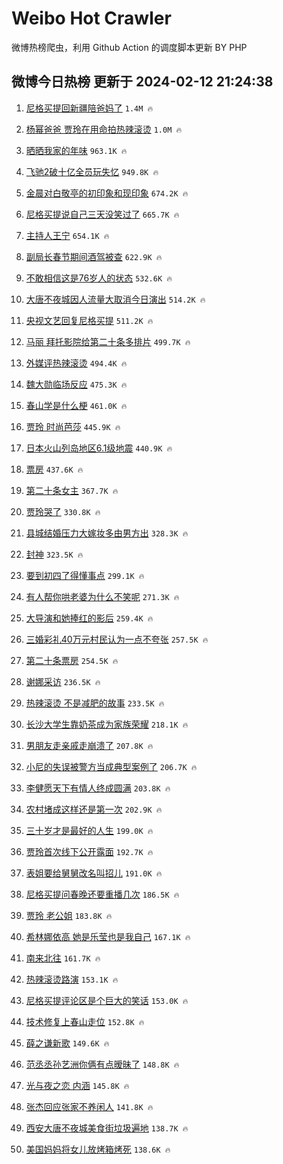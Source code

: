 # Weibo Hot Crawler 



微博热榜爬虫，利用 Github Action 的调度脚本更新 BY PHP 


## 微博今日热榜 更新于 2024-02-12 21:24:38 
1. [尼格买提回新疆陪爸妈了](https://s.weibo.com/weibo?q=%23%E5%B0%BC%E6%A0%BC%E4%B9%B0%E6%8F%90%E5%9B%9E%E6%96%B0%E7%96%86%E9%99%AA%E7%88%B8%E5%A6%88%E4%BA%86%23&t=31&band_rank=1&Refer=top) `1.4M 🔥` 

1. [杨幂爸爸 贾玲在用命拍热辣滚烫](https://s.weibo.com/weibo?q=%E6%9D%A8%E5%B9%82%E7%88%B8%E7%88%B8%20%E8%B4%BE%E7%8E%B2%E5%9C%A8%E7%94%A8%E5%91%BD%E6%8B%8D%E7%83%AD%E8%BE%A3%E6%BB%9A%E7%83%AB&t=31&band_rank=2&Refer=top) `1.0M 🔥` 

1. [晒晒我家的年味](https://s.weibo.com/weibo?q=%23%E6%99%92%E6%99%92%E6%88%91%E5%AE%B6%E7%9A%84%E5%B9%B4%E5%91%B3%23&t=31&band_rank=3&Refer=top) `963.1K 🔥` 

1. [飞驰2破十亿全员玩失忆](https://s.weibo.com/weibo?q=%23%E9%A3%9E%E9%A9%B02%E7%A0%B4%E5%8D%81%E4%BA%BF%E5%85%A8%E5%91%98%E7%8E%A9%E5%A4%B1%E5%BF%86%23&t=31&band_rank=4&Refer=top) `949.8K 🔥` 

1. [金晨对白敬亭的初印象和现印象](https://s.weibo.com/weibo?q=%23%E9%87%91%E6%99%A8%E5%AF%B9%E7%99%BD%E6%95%AC%E4%BA%AD%E7%9A%84%E5%88%9D%E5%8D%B0%E8%B1%A1%E5%92%8C%E7%8E%B0%E5%8D%B0%E8%B1%A1%23&t=31&band_rank=5&Refer=top) `674.2K 🔥` 

1. [尼格买提说自己三天没笑过了](https://s.weibo.com/weibo?q=%23%E5%B0%BC%E6%A0%BC%E4%B9%B0%E6%8F%90%E8%AF%B4%E8%87%AA%E5%B7%B1%E4%B8%89%E5%A4%A9%E6%B2%A1%E7%AC%91%E8%BF%87%E4%BA%86%23&t=31&band_rank=6&Refer=top) `665.7K 🔥` 

1. [主持人王宁](https://s.weibo.com/weibo?q=%23%E4%B8%BB%E6%8C%81%E4%BA%BA%E7%8E%8B%E5%AE%81%23&t=31&band_rank=7&Refer=top) `654.1K 🔥` 

1. [副局长春节期间酒驾被查](https://s.weibo.com/weibo?q=%23%E5%89%AF%E5%B1%80%E9%95%BF%E6%98%A5%E8%8A%82%E6%9C%9F%E9%97%B4%E9%85%92%E9%A9%BE%E8%A2%AB%E6%9F%A5%23&t=31&band_rank=8&Refer=top) `622.9K 🔥` 

1. [不敢相信这是76岁人的状态](https://s.weibo.com/weibo?q=%23%E4%B8%8D%E6%95%A2%E7%9B%B8%E4%BF%A1%E8%BF%99%E6%98%AF76%E5%B2%81%E4%BA%BA%E7%9A%84%E7%8A%B6%E6%80%81%23&t=31&band_rank=9&Refer=top) `532.6K 🔥` 

1. [大唐不夜城因人流量大取消今日演出](https://s.weibo.com/weibo?q=%23%E5%A4%A7%E5%94%90%E4%B8%8D%E5%A4%9C%E5%9F%8E%E5%9B%A0%E4%BA%BA%E6%B5%81%E9%87%8F%E5%A4%A7%E5%8F%96%E6%B6%88%E4%BB%8A%E6%97%A5%E6%BC%94%E5%87%BA%23&t=31&band_rank=10&Refer=top) `514.2K 🔥` 

1. [央视文艺回复尼格买提](https://s.weibo.com/weibo?q=%23%E5%A4%AE%E8%A7%86%E6%96%87%E8%89%BA%E5%9B%9E%E5%A4%8D%E5%B0%BC%E6%A0%BC%E4%B9%B0%E6%8F%90%23&t=31&band_rank=11&Refer=top) `511.2K 🔥` 

1. [马丽 拜托影院给第二十条多排片](https://s.weibo.com/weibo?q=%E9%A9%AC%E4%B8%BD%20%E6%8B%9C%E6%89%98%E5%BD%B1%E9%99%A2%E7%BB%99%E7%AC%AC%E4%BA%8C%E5%8D%81%E6%9D%A1%E5%A4%9A%E6%8E%92%E7%89%87&t=31&band_rank=12&Refer=top) `499.7K 🔥` 

1. [外媒评热辣滚烫](https://s.weibo.com/weibo?q=%23%E5%A4%96%E5%AA%92%E8%AF%84%E7%83%AD%E8%BE%A3%E6%BB%9A%E7%83%AB%23&t=31&band_rank=13&Refer=top) `494.4K 🔥` 

1. [魏大勋临场反应](https://s.weibo.com/weibo?q=%23%E9%AD%8F%E5%A4%A7%E5%8B%8B%E4%B8%B4%E5%9C%BA%E5%8F%8D%E5%BA%94%23&t=31&band_rank=14&Refer=top) `475.3K 🔥` 

1. [春山学是什么梗](https://s.weibo.com/weibo?q=%23%E6%98%A5%E5%B1%B1%E5%AD%A6%E6%98%AF%E4%BB%80%E4%B9%88%E6%A2%97%23&t=31&band_rank=15&Refer=top) `461.0K 🔥` 

1. [贾玲 时尚芭莎](https://s.weibo.com/weibo?q=%E8%B4%BE%E7%8E%B2%20%E6%97%B6%E5%B0%9A%E8%8A%AD%E8%8E%8E&t=31&band_rank=16&Refer=top) `445.9K 🔥` 

1. [日本火山列岛地区6.1级地震](https://s.weibo.com/weibo?q=%23%E6%97%A5%E6%9C%AC%E7%81%AB%E5%B1%B1%E5%88%97%E5%B2%9B%E5%9C%B0%E5%8C%BA6.1%E7%BA%A7%E5%9C%B0%E9%9C%87%23&t=31&band_rank=17&Refer=top) `440.9K 🔥` 

1. [票房](https://s.weibo.com/weibo?q=%E7%A5%A8%E6%88%BF&t=31&band_rank=18&Refer=top) `437.6K 🔥` 

1. [第二十条女主](https://s.weibo.com/weibo?q=%23%E7%AC%AC%E4%BA%8C%E5%8D%81%E6%9D%A1%E5%A5%B3%E4%B8%BB%23&t=31&band_rank=19&Refer=top) `367.7K 🔥` 

1. [贾玲哭了](https://s.weibo.com/weibo?q=%23%E8%B4%BE%E7%8E%B2%E5%93%AD%E4%BA%86%23&t=31&band_rank=20&Refer=top) `330.8K 🔥` 

1. [县城结婚压力大嫁妆多由男方出](https://s.weibo.com/weibo?q=%23%E5%8E%BF%E5%9F%8E%E7%BB%93%E5%A9%9A%E5%8E%8B%E5%8A%9B%E5%A4%A7%E5%AB%81%E5%A6%86%E5%A4%9A%E7%94%B1%E7%94%B7%E6%96%B9%E5%87%BA%23&t=31&band_rank=21&Refer=top) `328.3K 🔥` 

1. [封神](https://s.weibo.com/weibo?q=%E5%B0%81%E7%A5%9E&t=31&band_rank=22&Refer=top) `323.5K 🔥` 

1. [要到初四了得懂事点](https://s.weibo.com/weibo?q=%E8%A6%81%E5%88%B0%E5%88%9D%E5%9B%9B%E4%BA%86%E5%BE%97%E6%87%82%E4%BA%8B%E7%82%B9&t=31&band_rank=23&Refer=top) `299.1K 🔥` 

1. [有人帮你哄老婆为什么不笑呢](https://s.weibo.com/weibo?q=%E6%9C%89%E4%BA%BA%E5%B8%AE%E4%BD%A0%E5%93%84%E8%80%81%E5%A9%86%E4%B8%BA%E4%BB%80%E4%B9%88%E4%B8%8D%E7%AC%91%E5%91%A2&t=31&band_rank=24&Refer=top) `271.3K 🔥` 

1. [大导演和她捧红的影后](https://s.weibo.com/weibo?q=%23%E5%A4%A7%E5%AF%BC%E6%BC%94%E5%92%8C%E5%A5%B9%E6%8D%A7%E7%BA%A2%E7%9A%84%E5%BD%B1%E5%90%8E%23&t=31&band_rank=25&Refer=top) `259.4K 🔥` 

1. [三婚彩礼40万元村民认为一点不夸张](https://s.weibo.com/weibo?q=%23%E4%B8%89%E5%A9%9A%E5%BD%A9%E7%A4%BC40%E4%B8%87%E5%85%83%E6%9D%91%E6%B0%91%E8%AE%A4%E4%B8%BA%E4%B8%80%E7%82%B9%E4%B8%8D%E5%A4%B8%E5%BC%A0%23&t=31&band_rank=26&Refer=top) `257.5K 🔥` 

1. [第二十条票房](https://s.weibo.com/weibo?q=%E7%AC%AC%E4%BA%8C%E5%8D%81%E6%9D%A1%E7%A5%A8%E6%88%BF&t=31&band_rank=27&Refer=top) `254.5K 🔥` 

1. [谢娜采访](https://s.weibo.com/weibo?q=%E8%B0%A2%E5%A8%9C%E9%87%87%E8%AE%BF&t=31&band_rank=28&Refer=top) `236.5K 🔥` 

1. [热辣滚烫 不是减肥的故事](https://s.weibo.com/weibo?q=%E7%83%AD%E8%BE%A3%E6%BB%9A%E7%83%AB%20%E4%B8%8D%E6%98%AF%E5%87%8F%E8%82%A5%E7%9A%84%E6%95%85%E4%BA%8B&t=31&band_rank=29&Refer=top) `233.5K 🔥` 

1. [长沙大学生靠奶茶成为家族荣耀](https://s.weibo.com/weibo?q=%23%E9%95%BF%E6%B2%99%E5%A4%A7%E5%AD%A6%E7%94%9F%E9%9D%A0%E5%A5%B6%E8%8C%B6%E6%88%90%E4%B8%BA%E5%AE%B6%E6%97%8F%E8%8D%A3%E8%80%80%23&t=31&band_rank=30&Refer=top) `218.1K 🔥` 

1. [男朋友走亲戚走崩溃了](https://s.weibo.com/weibo?q=%23%E7%94%B7%E6%9C%8B%E5%8F%8B%E8%B5%B0%E4%BA%B2%E6%88%9A%E8%B5%B0%E5%B4%A9%E6%BA%83%E4%BA%86%23&t=31&band_rank=31&Refer=top) `207.8K 🔥` 

1. [小尼的失误被警方当成典型案例了](https://s.weibo.com/weibo?q=%23%E5%B0%8F%E5%B0%BC%E7%9A%84%E5%A4%B1%E8%AF%AF%E8%A2%AB%E8%AD%A6%E6%96%B9%E5%BD%93%E6%88%90%E5%85%B8%E5%9E%8B%E6%A1%88%E4%BE%8B%E4%BA%86%23&t=31&band_rank=32&Refer=top) `206.7K 🔥` 

1. [李健愿天下有情人终成圆满](https://s.weibo.com/weibo?q=%E6%9D%8E%E5%81%A5%E6%84%BF%E5%A4%A9%E4%B8%8B%E6%9C%89%E6%83%85%E4%BA%BA%E7%BB%88%E6%88%90%E5%9C%86%E6%BB%A1&t=31&band_rank=33&Refer=top) `203.8K 🔥` 

1. [农村堵成这样还是第一次](https://s.weibo.com/weibo?q=%23%E5%86%9C%E6%9D%91%E5%A0%B5%E6%88%90%E8%BF%99%E6%A0%B7%E8%BF%98%E6%98%AF%E7%AC%AC%E4%B8%80%E6%AC%A1%23&t=31&band_rank=34&Refer=top) `202.9K 🔥` 

1. [三十岁才是最好的人生](https://s.weibo.com/weibo?q=%23%E4%B8%89%E5%8D%81%E5%B2%81%E6%89%8D%E6%98%AF%E6%9C%80%E5%A5%BD%E7%9A%84%E4%BA%BA%E7%94%9F%23&t=31&band_rank=35&Refer=top) `199.0K 🔥` 

1. [贾玲首次线下公开露面](https://s.weibo.com/weibo?q=%23%E8%B4%BE%E7%8E%B2%E9%A6%96%E6%AC%A1%E7%BA%BF%E4%B8%8B%E5%85%AC%E5%BC%80%E9%9C%B2%E9%9D%A2%23&t=31&band_rank=36&Refer=top) `192.7K 🔥` 

1. [表姐要给舅舅改名叫招儿](https://s.weibo.com/weibo?q=%E8%A1%A8%E5%A7%90%E8%A6%81%E7%BB%99%E8%88%85%E8%88%85%E6%94%B9%E5%90%8D%E5%8F%AB%E6%8B%9B%E5%84%BF&t=31&band_rank=37&Refer=top) `191.0K 🔥` 

1. [尼格买提问春晚还要重播几次](https://s.weibo.com/weibo?q=%23%E5%B0%BC%E6%A0%BC%E4%B9%B0%E6%8F%90%E9%97%AE%E6%98%A5%E6%99%9A%E8%BF%98%E8%A6%81%E9%87%8D%E6%92%AD%E5%87%A0%E6%AC%A1%23&t=31&band_rank=38&Refer=top) `186.5K 🔥` 

1. [贾玲 老公姐](https://s.weibo.com/weibo?q=%E8%B4%BE%E7%8E%B2%20%E8%80%81%E5%85%AC%E5%A7%90&t=31&band_rank=39&Refer=top) `183.8K 🔥` 

1. [希林娜依高 她是乐莹也是我自己](https://s.weibo.com/weibo?q=%E5%B8%8C%E6%9E%97%E5%A8%9C%E4%BE%9D%E9%AB%98%20%E5%A5%B9%E6%98%AF%E4%B9%90%E8%8E%B9%E4%B9%9F%E6%98%AF%E6%88%91%E8%87%AA%E5%B7%B1&t=31&band_rank=40&Refer=top) `167.1K 🔥` 

1. [南来北往](https://s.weibo.com/weibo?q=%E5%8D%97%E6%9D%A5%E5%8C%97%E5%BE%80&t=31&band_rank=41&Refer=top) `161.7K 🔥` 

1. [热辣滚烫路演](https://s.weibo.com/weibo?q=%E7%83%AD%E8%BE%A3%E6%BB%9A%E7%83%AB%E8%B7%AF%E6%BC%94&t=31&band_rank=42&Refer=top) `153.1K 🔥` 

1. [尼格买提评论区是个巨大的笑话](https://s.weibo.com/weibo?q=%23%E5%B0%BC%E6%A0%BC%E4%B9%B0%E6%8F%90%E8%AF%84%E8%AE%BA%E5%8C%BA%E6%98%AF%E4%B8%AA%E5%B7%A8%E5%A4%A7%E7%9A%84%E7%AC%91%E8%AF%9D%23&t=31&band_rank=43&Refer=top) `153.0K 🔥` 

1. [技术修复上春山走位](https://s.weibo.com/weibo?q=%E6%8A%80%E6%9C%AF%E4%BF%AE%E5%A4%8D%E4%B8%8A%E6%98%A5%E5%B1%B1%E8%B5%B0%E4%BD%8D&t=31&band_rank=44&Refer=top) `152.8K 🔥` 

1. [薛之谦新歌](https://s.weibo.com/weibo?q=%E8%96%9B%E4%B9%8B%E8%B0%A6%E6%96%B0%E6%AD%8C&t=31&band_rank=45&Refer=top) `149.6K 🔥` 

1. [范丞丞孙艺洲你俩有点暧昧了](https://s.weibo.com/weibo?q=%23%E8%8C%83%E4%B8%9E%E4%B8%9E%E5%AD%99%E8%89%BA%E6%B4%B2%E4%BD%A0%E4%BF%A9%E6%9C%89%E7%82%B9%E6%9A%A7%E6%98%A7%E4%BA%86%23&t=31&band_rank=46&Refer=top) `148.8K 🔥` 

1. [光与夜之恋 内涵](https://s.weibo.com/weibo?q=%E5%85%89%E4%B8%8E%E5%A4%9C%E4%B9%8B%E6%81%8B%20%E5%86%85%E6%B6%B5&t=31&band_rank=47&Refer=top) `145.8K 🔥` 

1. [张杰回应张家不养闲人](https://s.weibo.com/weibo?q=%23%E5%BC%A0%E6%9D%B0%E5%9B%9E%E5%BA%94%E5%BC%A0%E5%AE%B6%E4%B8%8D%E5%85%BB%E9%97%B2%E4%BA%BA%23&t=31&band_rank=48&Refer=top) `141.8K 🔥` 

1. [西安大唐不夜城美食街垃圾遍地](https://s.weibo.com/weibo?q=%23%E8%A5%BF%E5%AE%89%E5%A4%A7%E5%94%90%E4%B8%8D%E5%A4%9C%E5%9F%8E%E7%BE%8E%E9%A3%9F%E8%A1%97%E5%9E%83%E5%9C%BE%E9%81%8D%E5%9C%B0%23&t=31&band_rank=49&Refer=top) `138.7K 🔥` 

1. [美国妈妈将女儿放烤箱烤死](https://s.weibo.com/weibo?q=%23%E7%BE%8E%E5%9B%BD%E5%A6%88%E5%A6%88%E5%B0%86%E5%A5%B3%E5%84%BF%E6%94%BE%E7%83%A4%E7%AE%B1%E7%83%A4%E6%AD%BB%23&t=31&band_rank=50&Refer=top) `138.6K 🔥` 

